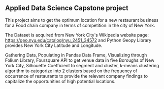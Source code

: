 ##  Applied Data Science Capstone project
This project aims to get the optimum location for a new restaurant business for a Food chain company in terms of competition in the city of New York. 

The Dataset is acquired from New York City's Wikipedia website page: https://geo.nyu.edu/catalog/nyu_2451_34572
and Python Geopy Library provides New York City Latitude and Longitude.

Gathering Data, Populating in Pandas Data Frame, Visualizing through Folium Library, Foursquare API to get venue data in five Boroughs of New York City, Silhouette Coefficient to segment and cluster, k-means clustering algorithm to categorize into 2 clusters based on the frequency of occurrence of restaurants to provide the relevant company findings to capitalize the opportunities of high potential locations. 
